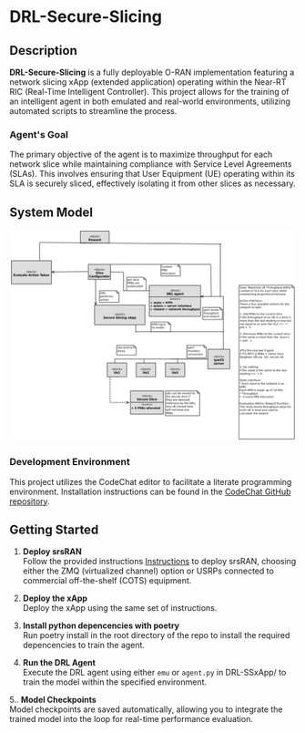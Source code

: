 # DRL-Secure-Slicing

## Description
**DRL-Secure-Slicing** is a fully deployable O-RAN implementation featuring a network slicing xApp (extended application) operating within the Near-RT RIC (Real-Time Intelligent Controller). This project allows for the training of an intelligent agent in both emulated and real-world environments, utilizing automated scripts to streamline the process.

### Agent's Goal
The primary objective of the agent is to maximize throughput for each network slice while maintaining compliance with Service Level Agreements (SLAs). This involves ensuring that User Equipment (UE) operating within its SLA is securely sliced, effectively isolating it from other slices as necessary.

## System Model
![System Model](documentation/images/drl-ss-xapp-1.png)

### Development Environment
This project utilizes the CodeChat editor to facilitate a literate programming environment. Installation instructions can be found in the [CodeChat GitHub repository](https://github.com/bjones1/CodeChat_Editor).



## Getting Started

1. **Deploy srsRAN**  
   Follow the provided instructions [Instructions](documentation/DRL-SS-instructions.rst) to deploy srsRAN, choosing either the ZMQ (virtualized channel) option or USRPs connected to commercial off-the-shelf (COTS) equipment.

2. **Deploy the xApp**  
   Deploy the xApp using the same set of instructions.

3. **Install python depencencies with poetry**   
   Run poetry install in the root directory of the repo to install the required depencencies to train the agent.

4. **Run the DRL Agent**  
   Execute the DRL agent using either `emu` or `agent.py` in DRL-SSxApp/ to train the model within the specified environment.

5.. **Model Checkpoints**  
   Model checkpoints are saved automatically, allowing you to integrate the trained model into the loop for real-time performance evaluation.
